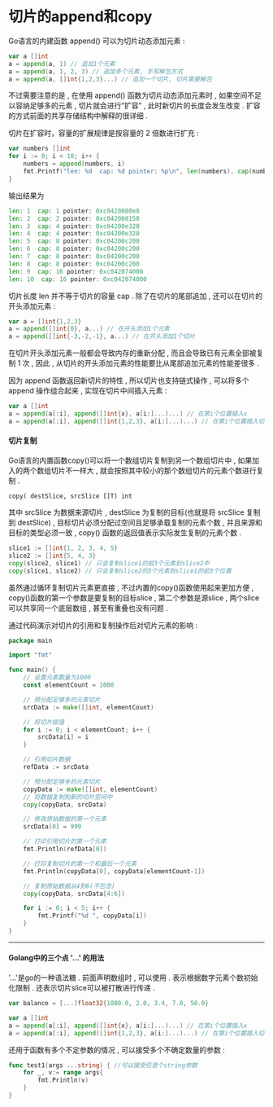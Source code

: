 # 切片的append和copy

Go语言的内建函数 append\(\) 可以为切片动态添加元素 :

```go
var a []int
a = append(a, 1) // 追加1个元素
a = append(a, 1, 2, 3) // 追加多个元素, 手写解包方式
a = append(a, []int{1,2,3}...) // 追加一个切片, 切片需要解包
```

不过需要注意的是 , 在使用 append\(\) 函数为切片动态添加元素时 , 如果空间不足以容纳足够多的元素 , 切片就会进行“扩容” , 此时新切片的长度会发生改变 . 扩容的方式前面的共享存储结构中解释的很详细 .

切片在扩容时，容量的扩展规律是按容量的 2 倍数进行扩充 :

```go
var numbers []int
for i := 0; i < 10; i++ {
    numbers = append(numbers, i)
    fmt.Printf("len: %d  cap: %d pointer: %p\n", len(numbers), cap(numbers), numbers)
}
```

输出结果为

```go
len: 1  cap: 1 pointer: 0xc0420080e8
len: 2  cap: 2 pointer: 0xc042008150
len: 3  cap: 4 pointer: 0xc04200e320
len: 4  cap: 4 pointer: 0xc04200e320
len: 5  cap: 8 pointer: 0xc04200c200
len: 6  cap: 8 pointer: 0xc04200c200
len: 7  cap: 8 pointer: 0xc04200c200
len: 8  cap: 8 pointer: 0xc04200c200
len: 9  cap: 16 pointer: 0xc042074000
len: 10  cap: 16 pointer: 0xc042074000
```

切片长度 len 并不等于切片的容量 cap . 除了在切片的尾部追加 , 还可以在切片的开头添加元素 :

```go
var a = []int{1,2,3}
a = append([]int{0}, a...) // 在开头添加1个元素
a = append([]int{-3,-2,-1}, a...) // 在开头添加1个切片
```

在切片开头添加元素一般都会导致内存的重新分配 , 而且会导致已有元素全部被复制 1 次 , 因此 , 从切片的开头添加元素的性能要比从尾部追加元素的性能差很多 .

因为 append 函数返回新切片的特性 , 所以切片也支持链式操作 , 可以将多个 append 操作组合起来 , 实现在切片中间插入元素 :

```go
var a []int
a = append(a[:i], append([]int{x}, a[i:]...)...) // 在第i个位置插入x
a = append(a[:i], append([]int{1,2,3}, a[i:]...)...) // 在第i个位置插入切片
```

#### 切片复制

Go语言的内置函数copy\(\)可以将一个数组切片复制到另一个数组切片中 , 如果加入的两个数组切片不一样大 , 就会按照其中较小的那个数组切片的元素个数进行复制 .

```
copy( destSlice, srcSlice []T) int
```

其中 srcSlice 为数据来源切片 , destSlice 为复制的目标\(也就是将 srcSlice 复制到 destSlice\) , 目标切片必须分配过空间且足够承载复制的元素个数 , 并且来源和目标的类型必须一致 , copy\(\) 函数的返回值表示实际发生复制的元素个数 .

```go
slice1 := []int{1, 2, 3, 4, 5}
slice2 := []int{5, 4, 3}
copy(slice2, slice1) // 只会复制slice1的前3个元素到slice2中
copy(slice1, slice2) // 只会复制slice2的3个元素到slice1的前3个位置
```

虽然通过循环复制切片元素更直接 , 不过内置的copy\(\)函数使用起来更加方便 , copy\(\)函数的第一个参数是要复制的目标slice , 第二个参数是源slice , 两个slice可以共享同一个底层数组 , 甚至有重叠也没有问题 .

通过代码演示对切片的引用和复制操作后对切片元素的影响 :

```go
package main

import "fmt"

func main() {
    // 设置元素数量为1000
    const elementCount = 1000

    // 预分配足够多的元素切片
    srcData := make([]int, elementCount)

    // 将切片赋值
    for i := 0; i < elementCount; i++ {
        srcData[i] = i
    }

    // 引用切片数据
    refData := srcData

    // 预分配足够多的元素切片
    copyData := make([]int, elementCount)
    // 将数据复制到新的切片空间中
    copy(copyData, srcData)

    // 修改原始数据的第一个元素
    srcData[0] = 999

    // 打印引用切片的第一个元素
    fmt.Println(refData[0])

    // 打印复制切片的第一个和最后一个元素
    fmt.Println(copyData[0], copyData[elementCount-1])

    // 复制原始数据从4到6(不包含)
    copy(copyData, srcData[4:6])

    for i := 0; i < 5; i++ {
        fmt.Printf("%d ", copyData[i])
    }
}
```

---

#### Golang中的三个点 '...' 的用法

'...'是go的一种语法糖 . 前面声明数组时 , 可以使用 . 表示根据数字元素个数初始化限制 . 还表示切片slice可以被打散进行传递 .

```go
var balance = [...]float32{1000.0, 2.0, 3.4, 7.0, 50.0}
```

```go
var a []int
a = append(a[:i], append([]int{x}, a[i:]...)...) // 在第i个位置插入x
a = append(a[:i], append([]int{1,2,3}, a[i:]...)...) // 在第i个位置插入切片
```

还用于函数有多个不定参数的情况 , 可以接受多个不确定数量的参数 :

```go
func test1(args ...string) { //可以接受任意个string参数
    for _, v:= range args{
        fmt.Println(v)
    }
}
```



